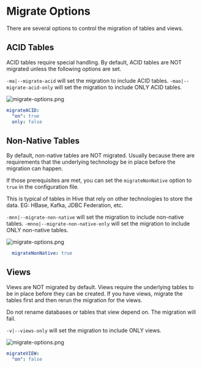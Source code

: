 # Migrate Options

There are several options to control the migration of tables and views.

## ACID Tables

ACID tables require special handling.  By default, ACID tables are NOT migrated unless the following options are set.

<tabs>
<tab title="CLI">

`-ma|--migrate-acid` will set the migration to include ACID tables.
`-mao|--migrate-acid-only` will set the migration to include ONLY ACID tables.

</tab>
<tab title="Web UI">

![migrate-options.png](migrate-options.png)

</tab>
<tab title="Config File">

```yaml
migrateACID:
  "on": true
  only: false
```

</tab>
</tabs>


## Non-Native Tables

By default, non-native tables are NOT migrated.  Usually because there are requirements that the underlying technology be in place before the migration can happen.

If those prerequisites are met, you can set the `migrateNonNative` option to `true` in the configuration file.

This is
typical of tables in Hive that rely on other technologies to store the data. EG: HBase, Kafka, JDBC Federation, etc.

<tabs>
<tab title="CLI">

`-mnn|--migrate-non-native` will set the migration to include non-native tables.
`-mnno|--migrate-non-native-only` will set the migration to include ONLY non-native tables.

</tab>
<tab title="Web UI">

![migrate-options.png](migrate-options.png)

</tab>
<tab title="Config File">

```yaml
  migrateNonNative: true
```

</tab>
</tabs>


## Views

Views are NOT migrated by default.  Views require the underlying tables to be in place before they can be created. 
If you have views, migrate the tables first and then rerun the migration for the views.

<warning>
Do not rename databases or tables that view depend on.  The migration will fail.
</warning>

<tabs>
<tab title="CLI">

`-v|--views-only` will set the migration to include ONLY views.

</tab>
<tab title="Web UI">

![migrate-options.png](migrate-options.png)

</tab>
<tab title="Config File">

```yaml
migrateVIEW:
  "on": false
```

</tab>
</tabs>
